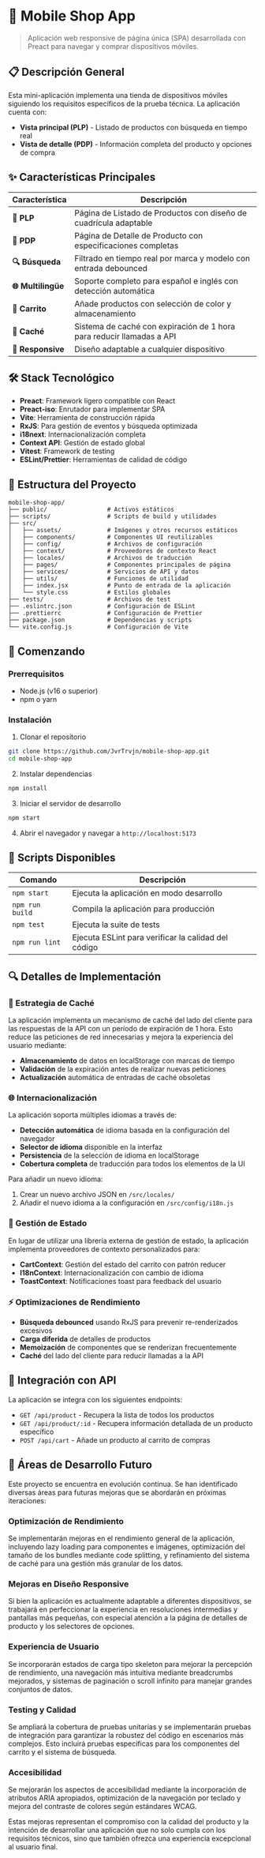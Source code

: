 # 📱 Mobile Shop App

> Aplicación web responsive de página única (SPA) desarrollada con Preact para navegar y comprar dispositivos móviles.

## 📋 Descripción General

Esta mini-aplicación implementa una tienda de dispositivos móviles siguiendo los requisitos específicos de la prueba técnica. La aplicación cuenta con:

- **Vista principal (PLP)** - Listado de productos con búsqueda en tiempo real
- **Vista de detalle (PDP)** - Información completa del producto y opciones de compra

## ✨ Características Principales

| Característica | Descripción |
|----------------|-------------|
| **📱 PLP** | Página de Listado de Productos con diseño de cuadrícula adaptable |
| **🔎 PDP** | Página de Detalle de Producto con especificaciones completas |
| **🔍 Búsqueda** | Filtrado en tiempo real por marca y modelo con entrada debounced |
| **🌐 Multilingüe** | Soporte completo para español e inglés con detección automática |
| **🛒 Carrito** | Añade productos con selección de color y almacenamiento |
| **💾 Caché** | Sistema de caché con expiración de 1 hora para reducir llamadas a API |
| **📱 Responsive** | Diseño adaptable a cualquier dispositivo |

## 🛠️ Stack Tecnológico

- **Preact**: Framework ligero compatible con React
- **Preact-iso**: Enrutador para implementar SPA
- **Vite**: Herramienta de construcción rápida
- **RxJS**: Para gestión de eventos y búsqueda optimizada
- **i18next**: Internacionalización completa
- **Context API**: Gestión de estado global
- **Vitest**: Framework de testing
- **ESLint/Prettier**: Herramientas de calidad de código

## 📂 Estructura del Proyecto

```
mobile-shop-app/
├── public/                 # Activos estáticos
├── scripts/                # Scripts de build y utilidades
├── src/
│   ├── assets/             # Imágenes y otros recursos estáticos
│   ├── components/         # Componentes UI reutilizables
│   ├── config/             # Archivos de configuración
│   ├── context/            # Proveedores de contexto React
│   ├── locales/            # Archivos de traducción
│   ├── pages/              # Componentes principales de página
│   ├── services/           # Servicios de API y datos
│   ├── utils/              # Funciones de utilidad
│   ├── index.jsx           # Punto de entrada de la aplicación
│   └── style.css           # Estilos globales
├── tests/                  # Archivos de test
├── .eslintrc.json          # Configuración de ESLint
├── .prettierrc             # Configuración de Prettier
├── package.json            # Dependencias y scripts
└── vite.config.js          # Configuración de Vite
```

## 🚀 Comenzando

### Prerrequisitos

- Node.js (v16 o superior)
- npm o yarn

### Instalación

1. Clonar el repositorio
```bash
git clone https://github.com/JvrTrvjn/mobile-shop-app.git
cd mobile-shop-app
```

2. Instalar dependencias
```bash
npm install
```

3. Iniciar el servidor de desarrollo
```bash
npm start
```

4. Abrir el navegador y navegar a `http://localhost:5173`

## 📜 Scripts Disponibles

| Comando | Descripción |
|---------|-------------|
| `npm start` | Ejecuta la aplicación en modo desarrollo |
| `npm run build` | Compila la aplicación para producción |
| `npm test` | Ejecuta la suite de tests |
| `npm run lint` | Ejecuta ESLint para verificar la calidad del código |

## 🔍 Detalles de Implementación

### 💾 Estrategia de Caché

La aplicación implementa un mecanismo de caché del lado del cliente para las respuestas de la API con un período de expiración de 1 hora. Esto reduce las peticiones de red innecesarias y mejora la experiencia del usuario mediante:

- **Almacenamiento** de datos en localStorage con marcas de tiempo
- **Validación** de la expiración antes de realizar nuevas peticiones
- **Actualización** automática de entradas de caché obsoletas

### 🌐 Internacionalización

La aplicación soporta múltiples idiomas a través de:

- **Detección automática** de idioma basada en la configuración del navegador
- **Selector de idioma** disponible en la interfaz
- **Persistencia** de la selección de idioma en localStorage
- **Cobertura completa** de traducción para todos los elementos de la UI

Para añadir un nuevo idioma:
1. Crear un nuevo archivo JSON en `/src/locales/`
2. Añadir el nuevo idioma a la configuración en `/src/config/i18n.js`

### 🔄 Gestión de Estado

En lugar de utilizar una librería externa de gestión de estado, la aplicación implementa proveedores de contexto personalizados para:

- **CartContext**: Gestión del estado del carrito con patrón reducer
- **I18nContext**: Internacionalización con cambio de idioma
- **ToastContext**: Notificaciones toast para feedback del usuario

### ⚡ Optimizaciones de Rendimiento

- **Búsqueda debounced** usando RxJS para prevenir re-renderizados excesivos
- **Carga diferida** de detalles de productos
- **Memoización** de componentes que se renderizan frecuentemente
- **Caché** del lado del cliente para reducir llamadas a la API

## 🔌 Integración con API

La aplicación se integra con los siguientes endpoints:

- `GET /api/product` - Recupera la lista de todos los productos
- `GET /api/product/:id` - Recupera información detallada de un producto específico
- `POST /api/cart` - Añade un producto al carrito de compras


## 🔮 Áreas de Desarrollo Futuro

Este proyecto se encuentra en evolución continua. Se han identificado diversas áreas para futuras mejoras que se abordarán en próximas iteraciones:

### Optimización de Rendimiento
Se implementarán mejoras en el rendimiento general de la aplicación, incluyendo lazy loading para componentes e imágenes, optimización del tamaño de los bundles mediante code splitting, y refinamiento del sistema de caché para una gestión más granular de los datos.

### Mejoras en Diseño Responsive
Si bien la aplicación es actualmente adaptable a diferentes dispositivos, se trabajará en perfeccionar la experiencia en resoluciones intermedias y pantallas más pequeñas, con especial atención a la página de detalles de producto y los selectores de opciones.

### Experiencia de Usuario
Se incorporarán estados de carga tipo skeleton para mejorar la percepción de rendimiento, una navegación más intuitiva mediante breadcrumbs mejorados, y sistemas de paginación o scroll infinito para manejar grandes conjuntos de datos.

### Testing y Calidad
Se ampliará la cobertura de pruebas unitarias y se implementarán pruebas de integración para garantizar la robustez del código en escenarios más complejos. Esto incluirá pruebas específicas para los componentes del carrito y el sistema de búsqueda.

### Accesibilidad
Se mejorarán los aspectos de accesibilidad mediante la incorporación de atributos ARIA apropiados, optimización de la navegación por teclado y mejora del contraste de colores según estándares WCAG.

Estas mejoras representan el compromiso con la calidad del producto y la intención de desarrollar una aplicación que no solo cumpla con los requisitos técnicos, sino que también ofrezca una experiencia excepcional al usuario final.